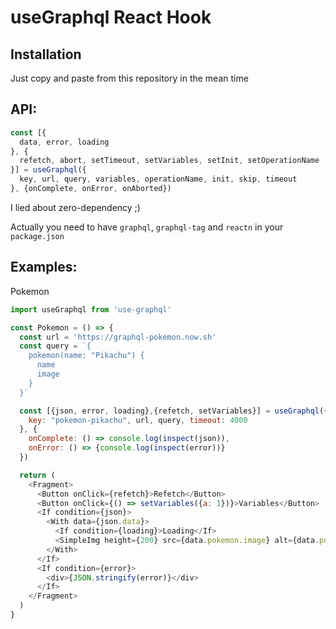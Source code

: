 # useGraphql React Hook

## Installation

Just copy and paste from this repository in the mean time

## API:

```js
const [{
  data, error, loading
}, {
  refetch, abort, setTimeout, setVariables, setInit, setOperationName
}] = useGraphql({
  key, url, query, variables, operationName, init, skip, timeout
}, {onComplete, onError, onAborted})
```

I lied about zero-dependency ;)

Actually you need to have `graphql`, `graphql-tag` and `reactn` in your `package.json`

## Examples:

Pokemon

```js
import useGraphql from 'use-graphql'

const Pokemon = () => {
  const url = 'https://graphql-pokemon.now.sh'
  const query = `{
    pokemon(name: "Pikachu") {
      name
      image
    }
  }`

  const [{json, error, loading},{refetch, setVariables}] = useGraphql({
    key: "pokemon-pikachu", url, query, timeout: 4000
  }, { 
    onComplete: () => console.log(inspect(json)),
    onError: () => {console.log(inspect(error))}
  })

  return (
    <Fragment>
      <Button onClick={refetch}>Refetch</Button>
      <Button onClick={() => setVariables({a: 1})}>Variables</Button>
      <If condition={json}>
        <With data={json.data}>
          <If condition={loading}>Loading</If>
          <SimpleImg height={200} src={data.pokemon.image} alt={data.pokemon.name} />
        </With>
      </If>
      <If condition={error}>
        <div>{JSON.stringify(error)}</div>
      </If>
    </Fragment>
  )
}